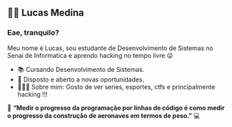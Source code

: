 
 ## 👨‍💻 Lucas Medina

### Eae, tranquilo?
 Meu nome é Lucas, sou estudante de Desenvolvimento de Sistemas no Senai de Informatica e aprendo hacking no tempo livre 😜
 - 📚 Cursando Desenvolvimento de Sistemas.
 - 🧐 Disposto e aberto a novas oportunidades.
 - 🙋🏼‍♂️ Sobre mim: Gosto de ver series, esportes, ctfs e principalmente hacking !!!


🚀 **“Medir o progresso da programação por linhas de código é como medir o progresso da construção de aeronaves em termos de peso.”** 💻
